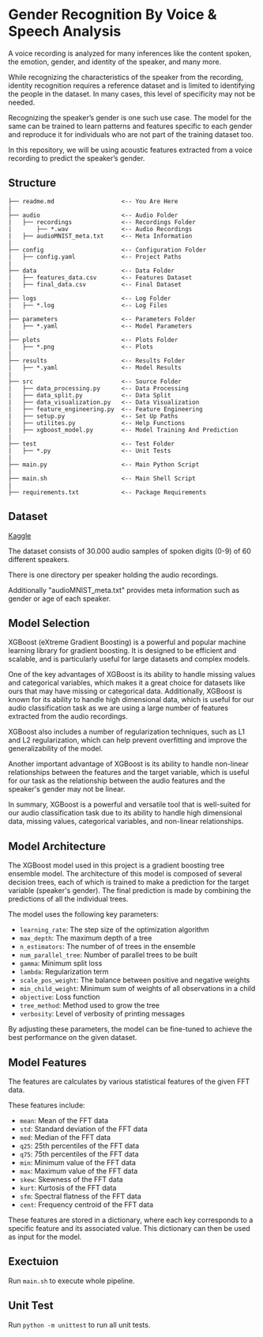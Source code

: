 # Gender Recognition By Voice & Speech Analysis
A voice recording is analyzed for many inferences like the content spoken, the emotion, gender, and identity of the speaker, and many more.

While recognizing the characteristics of the speaker from the recording, identity recognition requires a reference dataset and is limited to identifying the people in the dataset. In many cases, this level of specificity may not be needed.

Recognizing the speaker’s gender is one such use case. The model for the same can be trained to learn patterns and features specific to each gender and reproduce it for individuals who are not part of the training dataset too.

In this repository, we will be using acoustic features extracted from a voice recording to predict the speaker’s gender.

## Structure
```
├── readme.md                   <-- You Are Here
|
├── audio                       <-- Audio Folder
|   ├── recordings              <-- Recordings Folder
|       ├── *.wav               <-- Audio Recordings
|   ├── audioMNIST_meta.txt     <-- Meta Information
|
├── config                      <-- Configuration Folder
|   ├── config.yaml             <-- Project Paths
|
├── data                        <-- Data Folder
|   ├── features_data.csv       <-- Features Dataset
|   ├── final_data.csv          <-- Final Dataset
|
├── logs                        <-- Log Folder
|   ├── *.log                   <-- Log Files
|
├── parameters                  <-- Parameters Folder
|   ├── *.yaml                  <-- Model Parameters
|
├── plots                       <-- Plots Folder
|   ├── *.png                   <-- Plots
|
├── results                     <-- Results Folder
|   ├── *.yaml                  <-- Model Results
|
├── src                         <-- Source Folder
|   ├── data_processing.py      <-- Data Processing
|   ├── data_split.py           <-- Data Split
|   ├── data_visualization.py   <-- Data Visualization
|   ├── feature_engineering.py  <-- Feature Engineering
|   ├── setup.py                <-- Set Up Paths
|   ├── utilites.py             <-- Help Functions
|   ├── xgboost_model.py        <-- Model Training And Prediction
|
├── test                        <-- Test Folder
|   ├── *.py                    <-- Unit Tests
|
├── main.py                     <-- Main Python Script
|
├── main.sh                     <-- Main Shell Script
|
├── requirements.txt            <-- Package Requirements
```

## Dataset
[Kaggle](https://www.kaggle.com/datasets/primaryobjects/voicegender)

The dataset consists of 30.000 audio samples of spoken digits (0-9) of 60 different speakers.

There is one directory per speaker holding the audio recordings.

Additionally "audioMNIST_meta.txt" provides meta information such as gender or age of each speaker.

## Model Selection
XGBoost (eXtreme Gradient Boosting) is a powerful and popular machine learning library for gradient boosting. It is designed to be efficient and scalable, and is particularly useful for large datasets and complex models.

One of the key advantages of XGBoost is its ability to handle missing values and categorical variables, which makes it a great choice for datasets like ours that may have missing or categorical data. Additionally, XGBoost is known for its ability to handle high dimensional data, which is useful for our audio classification task as we are using a large number of features extracted from the audio recordings.

XGBoost also includes a number of regularization techniques, such as L1 and L2 regularization, which can help prevent overfitting and improve the generalizability of the model.

Another important advantage of XGBoost is its ability to handle non-linear relationships between the features and the target variable, which is useful for our task as the relationship between the audio features and the speaker's gender may not be linear.

In summary, XGBoost is a powerful and versatile tool that is well-suited for our audio classification task due to its ability to handle high dimensional data, missing values, categorical variables, and non-linear relationships.

## Model Architecture
The XGBoost model used in this project is a gradient boosting tree ensemble model. The architecture of this model is composed of several decision trees, each of which is trained to make a prediction for the target variable (speaker's gender). The final prediction is made by combining the predictions of all the individual trees.

The model uses the following key parameters:

- `learning_rate`: The step size of the optimization algorithm
- `max_depth`: The maximum depth of a tree
- `n_estimators`: The number of of trees in the ensemble
- `num_parallel_tree`: Number of parallel trees to be built
- `gamma`: Minimum split loss
- `lambda`: Regularization term
- `scale_pos_weight`: The balance between positive and negative weights
- `min_child_weight`: Minimum sum of weights of all observations in a child
- `objective`: Loss function
- `tree_method`: Method used to grow the tree
- `verbosity`: Level of verbosity of printing messages

By adjusting these parameters, the model can be fine-tuned to achieve the best performance on the given dataset.

## Model Features
The features are calculates by various statistical features of the given FFT data.

These features include:

- `mean`: Mean of the FFT data
- `std`: Standard deviation of the FFT data
- `med`: Median of the FFT data
- `q25`: 25th percentiles of the FFT data
- `q75`: 75th percentiles of the FFT data
- `min`: Minimum value of the FFT data
- `max`: Maximum value of the FFT data
- `skew`: Skewness of the FFT data
- `kurt`: Kurtosis of the FFT data
- `sfm`: Spectral flatness of the FFT data
- `cent`: Frequency centroid of the FFT data

These features are stored in a dictionary, where each key corresponds to a specific feature and its associated value. This dictionary can then be used as input for the model.

## Exectuion
Run `main.sh` to execute whole pipeline.

## Unit Test
Run `python -m unittest` to run all unit tests.
